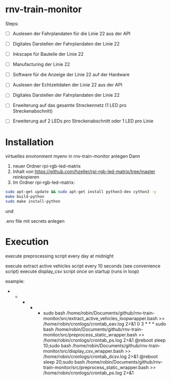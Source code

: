 # rnv-train-monitor
Steps:  
- [ ] Auslesen der Fahrplandaten für die Linie 22 aus der API
- [ ] Digitales Darstellen der Fahrplandaten der Linie 22
- [ ] Inkscape für Bauteile der Linie 22
- [ ] Manufacturing der Linie 22
- [ ] Software für die Anzeige der Linie 22 auf der Hardware
- [ ] Auslesen der Echtzeitdaten der Linie 22 aus der API
- [ ] Digitales Darstellen der Fahrplandaten der Linie 22


- [ ] Erweiterung auf das gesamte Streckennetz (1 LED pro Streckenabschnitt)
- [ ] Erweiterung auf 2 LEDs pro Streckenabschnitt oder 1 LED pro Linie


# Installation

virtuelles environment myenv in rnv-train-monitor anlegen
Dann 
1. neuer Ordner rpi-rgb-led-matrix
2. Inhalt von https://github.com/hzeller/rpi-rgb-led-matrix/tree/master reinkopieren
3. Im Ordner rpi-rgb-led-matrix:
```sh
sudo apt-get update && sudo apt-get install python3-dev cython3 -y
make build-python 
sudo make install-python 
```

und

.env file mit secrets anlegen


# Execution

execute preprocessing script every day at midnight 

execute extract active vehicles script every 10 seconds (see convenience script)
execute display_csv script once on startup (runs in loop)

example:
* * * * * sudo bash /home/robin/Documents/github/rnv-train-monitor/src/extract_active_vehicles_loopwrapper.bash >> /home/robin/cronlogs/crontab_eav.log 2>&1
0 3 * * * sudo bash /home/robin/Documents/github/rnv-train-monitor/src/preprocess_static_wrapper.bash >> /home/robin/cronlogs/crontab_ps.log 2>&1
@reboot sleep 10;sudo bash /home/robin/Documents/github/rnv-train-monitor/src/display_csv_wrapper.bash >> /home/robin/cronlogs/crontab_dcsv.log 2>&1
@reboot sleep 20;sudo bash /home/robin/Documents/github/rnv-train-monitor/src/preprocess_static_wrapper.bash >> /home/robin/cronlogs/crontab_ps.log 2>&1